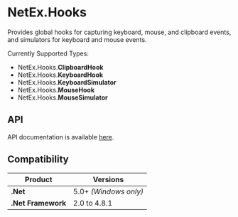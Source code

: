 # NetEx.Hooks

Provides global hooks for capturing keyboard, mouse, and clipboard events, and simulators for keyboard and mouse events.

Currently Supported Types:
- NetEx.Hooks.**ClipboardHook**
- NetEx.Hooks.**KeyboardHook**
- NetEx.Hooks.**KeyboardSimulator**
- NetEx.Hooks.**MouseHook**
- NetEx.Hooks.**MouseSimulator**

## API

API documentation is available [here](https://peckmore.github.io/NetEx).

## Compatibility

| Product                   | Versions              |
|---------------------------|-----------------------|
| **.Net**                  | 5.0+ *(Windows only)* |
| **.Net Framework**        | 2.0 to 4.8.1          |